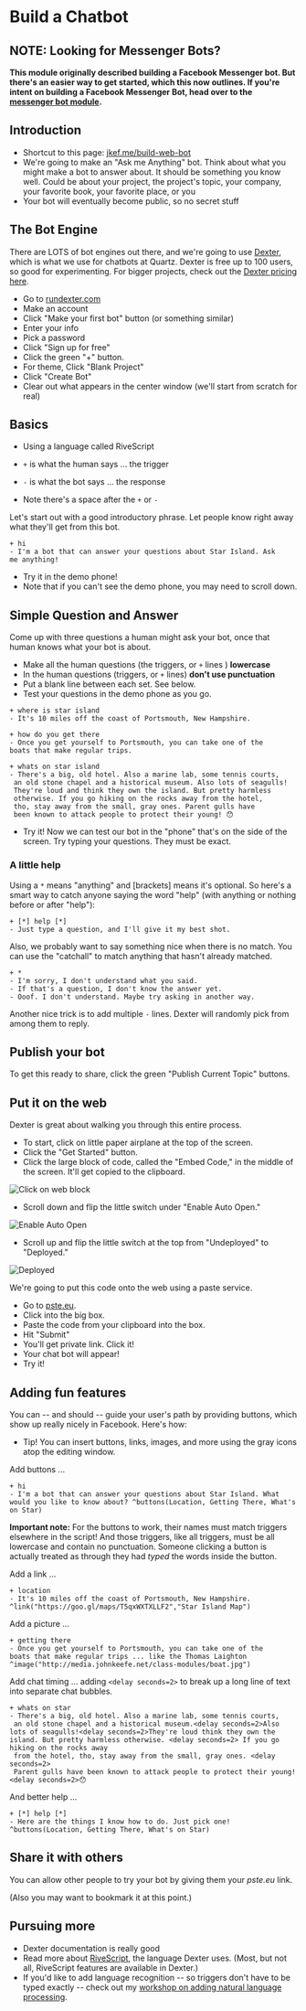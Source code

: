 # Build a Chatbot

## NOTE: Looking for Messenger Bots?

**This module originally described building a Facebook Messenger bot. But there's an easier way to get started, which this now outlines. If you're intent on building a Facebook Messenger Bot, head over to the [messenger bot module](../module-messenger-bot).** 

## Introduction

- Shortcut to this page: [jkef.me/build-web-bot](http://jkef.me/build-web-bot)
- We're going to make an "Ask me Anything" bot. Think about what you might make a bot to answer about. It should be something you know well. Could be about your project, the project's topic, your company, your favorite book, your favorite place, or you
- Your bot will eventually become public, so no secret stuff

## The Bot Engine

There are LOTS of bot engines out there, and we're going to use [Dexter](https://rundexter.com), which is what we use for chatbots at Quartz. Dexter is free up to 100 users, so good for experimenting. For bigger projects, check out the [Dexter pricing here](https://rundexter.com/pricing).

- Go to [rundexter.com](http://rundexter.com)
- Make an account
- Click "Make your first bot" button (or something similar)
- Enter your info
- Pick a password
- Click "Sign up for free"
- Click the green "+" button.
- For theme, Click "Blank Project"
- Click "Create Bot"
- Clear out what appears in the center window (we'll start from scratch for real)

## Basics

- Using a language called RiveScript

- `+` is what the human says ... the trigger
- `-` is what the bot says ... the response
- Note there's a space after the `+` or `-`

Let's start out with a good introductory phrase. Let people know right away what they'll get from this bot.

```
+ hi
- I'm a bot that can answer your questions about Star Island. Ask 
me anything!
```
- Try it in the demo phone!
- Note that if you can't see the demo phone, you may need to scroll down.

## Simple Question and Answer

Come up with three questions a human might ask your bot, once that human knows what your bot is about.

- Make all the human questions (the triggers, or `+` lines ) **lowercase**
- In the human questions (triggers,  or `+` lines) **don't use punctuation**
- Put a blank line between each set. See below.
- Test your questions in the demo phone as you go.

```
+ where is star island
- It's 10 miles off the coast of Portsmouth, New Hampshire.

+ how do you get there
- Once you get yourself to Portsmouth, you can take one of the
boats that make regular trips.

+ whats on star island
- There's a big, old hotel. Also a marine lab, some tennis courts,
 an old stone chapel and a historical museum. Also lots of seagulls! 
 They're loud and think they own the island. But pretty harmless 
 otherwise. If you go hiking on the rocks away from the hotel, 
 tho, stay away from the small, gray ones. Parent gulls have 
 been known to attack people to protect their young! 😯
```

- Try it! Now we can test our bot in the "phone" that's on the side of the screen. Try typing your questions. They must be exact.

### A little help

Using a `*` means "anything" and [brackets] means it's optional. So here's a smart way to catch anyone saying the word "help" (with anything or nothing before or after "help"):

```
+ [*] help [*]
- Just type a question, and I'll give it my best shot.
```

Also, we probably want to say something nice when there is no match. You can use the "catchall" to match anything that hasn't already matched.

```
+ *
- I'm sorry, I don't understand what you said.
- If that's a question, I don't know the answer yet.
- Ooof. I don't understand. Maybe try asking in another way.
```

Another nice trick is to add multiple `-` lines. Dexter will randomly pick from among them to reply.

## Publish your bot

To get this ready to share, click the green "Publish Current Topic" buttons.

## Put it on the web

Dexter is great about walking you through this entire process. 

- To start, click on little paper airplane at the top of the screen.
- Click the "Get Started" button.
- Click the large block of code, called the "Embed Code," in the middle of the screen. It'll get copied to the clipboard.

![Click on web block](./images/web_code.png)

- Scroll down and flip the little switch under "Enable Auto Open."

![Enable Auto Open](./images/enable_auto_open.png)

- Scroll up and flip the little switch at the top from "Undeployed" to "Deployed."

![Deployed](./images/deployed.png)

We're going to put this code onto the web using a paste service. 

- Go to [pste.eu](http://pste.eu).
- Click into the big box.
- Paste the code from your clipboard into the box.
- Hit "Submit"
- You'll get private link. Click it!
- Your chat bot will appear!
- Try it!

## Adding fun features

You can -- and should -- guide your user's path by providing buttons, which show up really nicely in Facebook. Here's how:

- Tip! You can insert buttons, links, images, and more using the gray icons atop the editing window.

Add buttons ...

```
+ hi
- I'm a bot that can answer your questions about Star Island. What 
would you like to know about? ^buttons(Location, Getting There, What's on Star)
```

**Important note:** For the buttons to work, their names must match triggers elsewhere in the script! And those triggers, like all triggers, must be all lowercase and contain no punctuation. Someone clicking a button is actually treated as through they had _typed_ the words inside the button.

Add a link ...

```
+ location
- It's 10 miles off the coast of Portsmouth, New Hampshire. ^link("https://goo.gl/maps/T5qxWXTXLLF2","Star Island Map")
```

Add a picture ...

```
+ getting there
- Once you get yourself to Portsmouth, you can take one of the
boats that make regular trips ... like the Thomas Laighton ^image("http://media.johnkeefe.net/class-modules/boat.jpg")
```

Add chat timing ... adding `<delay seconds=2>` to break up a long line of text into separate chat bubbles.

```
+ whats on star
- There's a big, old hotel. Also a marine lab, some tennis courts,
 an old stone chapel and a historical museum.<delay seconds=2>Also lots of seagulls!<delay seconds=2>They're loud think they own the island. But pretty harmless otherwise. <delay seconds=2> If you go hiking on the rocks away 
 from the hotel, tho, stay away from the small, gray ones. <delay seconds=2>
 Parent gulls have been known to attack people to protect their young!<delay seconds=2>😯
```

And better help ...

```
+ [*] help [*]
- Here are the things I know how to do. Just pick one! ^buttons(Location, Getting There, What's on Star)
```

## Share it with others

You can allow other people to try your bot by giving them your _pste.eu_ link. 

(Also you may want to bookmark it at this point.)

## Pursuing more

- Dexter documentation is really good
- Read more about [RiveScript](https://www.rivescript.com/docs/tutorial), the language Dexter uses. (Most, but not all, RiveScript features are available in Dexter.)
- If you'd like to add language recognition -- so triggers don't have to be typed exactly -- check out my [workshop on adding natural language processing](https://github.com/jkeefe/workshops/tree/master/module-chatbot-add-nlp).


